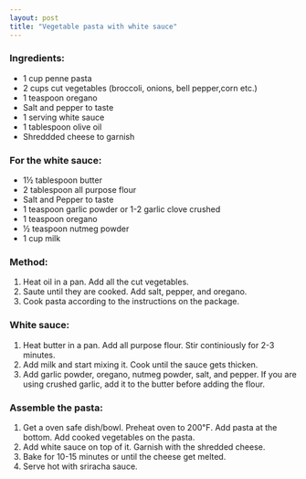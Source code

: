 ```yaml
---
layout: post
title: "Vegetable pasta with white sauce"
---
```




### Ingredients:
* 1 cup penne pasta
* 2 cups cut vegetables (broccoli, onions, bell pepper,corn etc.)
* 1 teaspoon oregano
* Salt and pepper to taste
* 1 serving white sauce
* 1 tablespoon olive oil
* Shreddded cheese to garnish

### For the white sauce: 
* 1½ tablespoon butter
* 2 tablespoon all purpose flour
* Salt and Pepper to taste
* 1 teaspoon garlic powder or 1-2 garlic clove crushed
* 1 teaspoon oregano
* ½ teaspoon nutmeg powder
* 1 cup milk 

### Method:
1. Heat oil in a pan. Add all the cut vegetables.
2. Saute until they are cooked. Add salt, pepper, and oregano. 
3. Cook pasta according to the instructions on the package. 

### White sauce:
1. Heat butter in a pan. Add all purpose flour. Stir continiously for 2-3 minutes. 
2. Add milk and start mixing it. Cook until the sauce gets thicken.
3. Add garlic powder, oregano, nutmeg powder, salt, and pepper. If you are using crushed garlic, add it to the butter before adding the flour. 

### Assemble the pasta:
1. Get a oven safe dish/bowl. Preheat oven to 200℉. Add pasta at the bottom. Add cooked vegetables on the pasta. 
2. Add white sauce on top of it. Garnish with the shredded cheese. 
3. Bake for 10-15 minutes or until the cheese get melted. 
4. Serve hot with sriracha sauce.